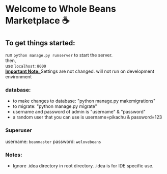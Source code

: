 # Welcome to Whole Beans Marketplace ☕️

## To get things started:
run ```python manage.py runserver``` to start the server. <br />
then, <br />
use ```localhost:8000``` <br />
<u><b>Important Note: </b></u> Settings are not changed. will not run on development environment 

### database:
* to make changes to database: "python manage.py makemigrations"
* to migrate: "python manage.py migrate"
* username and password of admin is "username" & "password"
* a random user that you can use is username=pikachu & password=123

### Superuser
username: ```beanmaster```
password: ```welovebeans```

### Notes:
* Ignore .idea directory in root directory. .idea is for IDE specific use.
